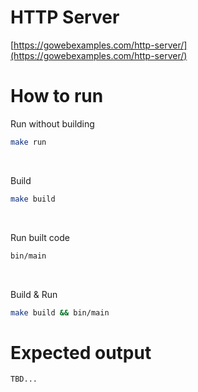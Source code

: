 # HTTP Server
[https://gowebexamples.com/http-server/](https://gowebexamples.com/http-server/)

# How to run
Run without building
```bash
make run
```
<br/>

Build
```bash
make build
```
<br/>

Run built code
```bash
bin/main
```
<br/>

Build & Run
```bash
make build && bin/main
```

# Expected output
```
TBD...
```
